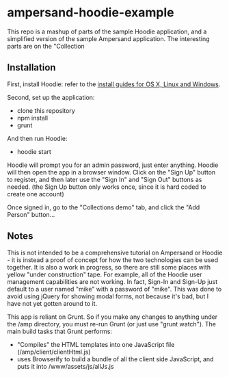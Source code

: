 # ampersand-hoodie-example
This repo is a mashup of parts of the sample Hoodie application, and a simplified version of the sample Ampersand application.  The interesting parts are on the "Collection 

## Installation

First, install Hoodie: refer to the [install guides for OS X, Linux and Windows](http://hood.ie/#installation).

Second, set up the application:
* clone this repository
* npm install
* grunt

And then run Hoodie:
* hoodie start

Hoodie will prompt you for an admin password, just enter anything.
Hoodie will then open the app in a browser window.  Click on the "Sign Up" button to register, and then later use the "Sign In" and "Sign Out" buttons as needed.  (the Sign Up button only works once, since it is hard coded to create one account)

Once signed in, go to the "Collections demo" tab, and click the "Add Person" button...

## Notes
This is not intended to be a comprehensive tutorial on Ampersand or Hoodie - it is instead a proof of concept for how the two technologies can be used together.
It is also a work in progress, so there are still some places with yellow "under construction" tape.  For example, all of the Hoodie user management capabilities are not working.  In fact, Sign-In and Sign-Up just default to a user named "mike" with a password of "mike".  This was done to avoid using jQuery for showing modal forms, not because it's bad, but I have not yet gotten around to it.

This app is reliant on Grunt.  So if you make any changes to anything under the /amp directory, you must re-run Grunt (or just use "grunt watch").  The main build tasks that Grunt performs:  
* "Compiles" the HTML templates into one JavaScript file (/amp/client/clientHtml.js)
* uses Browserify to build a bundle of all the client side JavaScript, and puts it into /www/assets/js/allJs.js


  